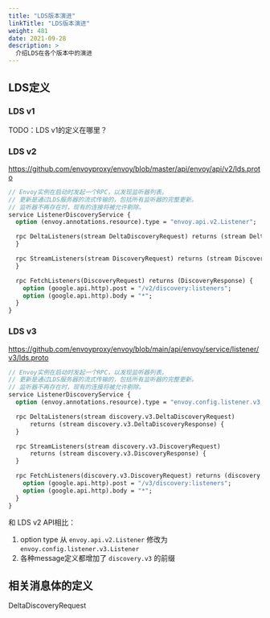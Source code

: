 ```yaml
---
title: "LDS版本演进"
linkTitle: "LDS版本演进"
weight: 481
date: 2021-09-28
description: >
  介绍LDS在各个版本中的演进
---
```


## LDS定义

### LDS v1

TODO：LDS v1的定义在哪里？

### LDS v2

https://github.com/envoyproxy/envoy/blob/master/api/envoy/api/v2/lds.proto

```protobuf
// Envoy实例在启动时发起一个RPC，以发现监听器列表。
// 更新是通过LDS服务器的流式传输的，包括所有监听器的完整更新。
// 监听器不再存在时，现有的连接将被允许剔除。
service ListenerDiscoveryService {
  option (envoy.annotations.resource).type = "envoy.api.v2.Listener";

  rpc DeltaListeners(stream DeltaDiscoveryRequest) returns (stream DeltaDiscoveryResponse) {
  }

  rpc StreamListeners(stream DiscoveryRequest) returns (stream DiscoveryResponse) {
  }

  rpc FetchListeners(DiscoveryRequest) returns (DiscoveryResponse) {
    option (google.api.http).post = "/v2/discovery:listeners";
    option (google.api.http).body = "*";
  }
}
```

### LDS v3

https://github.com/envoyproxy/envoy/blob/main/api/envoy/service/listener/v3/lds.proto

```protobuf
// Envoy实例在启动时发起一个RPC，以发现监听器列表。
// 更新是通过LDS服务器的流式传输的，包括所有监听器的完整更新。
// 监听器不再存在时，现有的连接将被允许剔除。
service ListenerDiscoveryService {
  option (envoy.annotations.resource).type = "envoy.config.listener.v3.Listener";

  rpc DeltaListeners(stream discovery.v3.DeltaDiscoveryRequest)
      returns (stream discovery.v3.DeltaDiscoveryResponse) {
  }

  rpc StreamListeners(stream discovery.v3.DiscoveryRequest)
      returns (stream discovery.v3.DiscoveryResponse) {
  }

  rpc FetchListeners(discovery.v3.DiscoveryRequest) returns (discovery.v3.DiscoveryResponse) {
    option (google.api.http).post = "/v3/discovery:listeners";
    option (google.api.http).body = "*";
  }
}
```

和 LDS v2 API相比：

1. option type 从 `envoy.api.v2.Listener` 修改为 `envoy.config.listener.v3.Listener`
2. 各种message定义都增加了 `discovery.v3` 的前缀

## 相关消息体的定义

DeltaDiscoveryRequest

